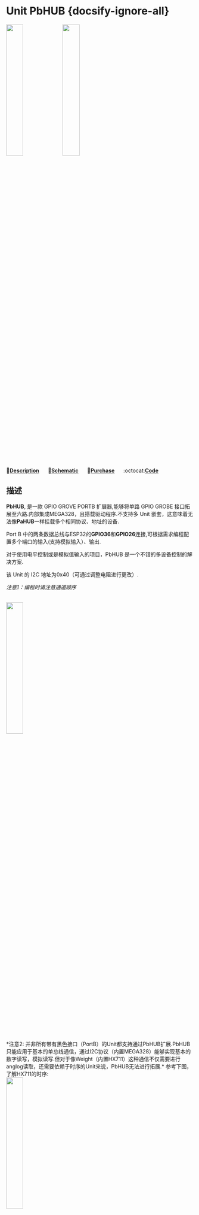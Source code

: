 # Unit PbHUB {docsify-ignore-all}


<img src="assets/img/product_pics/unit/pbhub/pbhub_p1.jpg" width="30%" height="30%"><img src="assets/img/product_pics/unit/pbhub/pbhub_p2.png" width="30%" height="30%">



:memo:**[Description](#Description)**&nbsp;&nbsp;&nbsp;&nbsp;&nbsp;&nbsp;:electric_plug:**[Schematic](#Schematic)**&nbsp;&nbsp;&nbsp;&nbsp;&nbsp;&nbsp;🛒**[Purchase](https://www.aliexpress.com/store/product/New-Arrival-M5Stack-Official-I-O-Hub-1-to-6-Expansion-Grove-I-O-Interface-for/3226069_33006652505.html?spm=2114.12010615.8148356.5.2bf2a113olu0DY)**&nbsp;&nbsp;&nbsp;&nbsp;&nbsp;&nbsp;:octocat:**[Code](#Code)**

## 描述

**PbHUB**, 是一款 GPIO GROVE PORTB 扩展器,能够将单路 GPIO GROBE 接口拓展至六路.内部集成MEGA328，且搭载驱动程序.不支持多 Unit 嵌套，这意味着无法像**PaHUB**一样挂载多个相同协议、地址的设备.

Port B 中的两条数据总线与ESP32的**GPIO36**和**GPIO26**连接,可根据需求编程配置多个端口的输入(支持模拟输入）、输出. 

对于使用电平控制或是模拟值输入的项目，PbHUB 是一个不错的多设备控制的解决方案.

该 Unit 的 I2C 地址为0x40（可通过调整电阻进行更改）.

*注意1：编程时请注意通道顺序*


<br>
<img src="assets/img/product_pics/unit/pbhub/pbhub_p3.jpg" width="30%" height="30%">
<br>
*注意2: 并非所有带有黑色接口（PortB）的Unit都支持通过PbHUB扩展.PbHUB只能应用于基本的单总线通信，通过I2C协议（内置MEGA328）能够实现基本的数字读写，模拟读写.但对于像Weight（内置HX711）这种通信不仅需要进行anglog读取，还需要依赖于时序的Unit来说，PbHUB无法进行拓展.*
参考下图，了解HX711的时序:
<br>
<img src="assets/img/product_pics/unit/pbhub/unit_pbhub_notice_01.jpg" width="30%" height="30%">

## 产品特性

- GPIO GROVE PORTB 拓展
- 2x LEGO 兼容孔
- 1-6 拓展


### 套件清单

- 1x PbHUB Unit
- 1x Grove 线

## EasyLoader

>1.EasyLoader是一个简洁快速的程序烧录器，每一个产品页面里的EasyLoader都提供了一个与产品相关的案例程序.
[点击此处下载](https://m5stack.oss-cn-shenzhen.aliyuncs.com/EasyLoader/Unit/EasyLoader_PbHUB.exe)

>2.下载软件后，双击运行应用程序，将M5设备通过数据线连接至电脑,选择端口参数，点击 **"Burn"** 即可开始烧录

!>3.EasyLoader烧录前需要安装有CP210X（USB驱动程序），[点击此处查看驱动安装教程](zh_CN/related_documents/M5Burner#安装串口驱动)


## 原理图

<img src="assets/img/product_pics/unit/pbhub/pbhub_sch.jpg">

### 驱动协议

- 驱动固件 - **[PbHUB](https://github.com/m5stack/PbHUB/tree/master/PortB_HUB/Firmware)**
- 测试程序 - **[PbHUB](https://github.com/m5stack/PbHUB/tree/master/PortB_HUB)**
- 通讯协议 - I2C     
- I2C地址 - 0x61
- Set oneLED Color* : LED 地址(2bytes) + RGB 值(3bytes)
- Set moreLED Color* : LED 起始地址(2bytes) + LED 结束地址(2bytes) + RGB 值(3bytes)

<table>
    <tr>
        <td>state</td><td>IO0 Digital Write</td><td>IO1 Digital Write</td><td>IO0 Analog Write</td><td>IO1 Analog Write</td><td>IO0 Digital Read</td><td>IO1 Digital Read</td><td>IO0 Analog Read</td><td>reserve</td><td>Set Neopixle Num</td><td>Set oneLED Color*</td><td>Set moreLED Color*</td><td>Set Brightness</td>
    </tr>
    <tr>
        <td>r/w</td></td></td><td>w</td><td>w</td><td>w</td><td>w</td><td>r</td><td>r</td><td>r</td><td>r</td><td>w</td><td>w</td><td>w</td><td>w</td></tr>
    <tr>
        <td>data length (Byte)</td><td>1</td><td>1</td><td>1</td><td>1</td><td>1</td><td>1</td><td>2</td><td>/</td><td>2</td><td>5</td><td>7</td><td>1</td>
    </tr>
    <tr>
        <td>ch0 cmd</td></td><td>40</td><td>41</td><td>42</td><td>43</td><td>44</td><td>45</td><td>46</td><td>47</td><td>48</td><td>49</td><td>4A</td><td>4B</td>
    </tr>
    <tr>
        <td>ch1 cmd</td></td><td>50</td><td>51</td><td>52</td><td>53</td><td>54</td><td>55</td><td>56</td><td>57</td><td>58</td><td>59</td><td>5A</td><td>5B</td>
    </tr>
    <tr>
        <td>ch2 cmd</td></td><td>60</td><td>61</td><td>62</td><td>63</td><td>64</td><td>65</td><td>46</td><td>67</td><td>68</td><td>69</td><td>6A</td><td>6B</td>
    </tr>
    <tr>
       <td>ch3 cmd</td></td><td>70</td><td>71</td><td>72</td><td>73</td><td>74</td><td>75</td><td>76</td><td>77</td><td>78</td><td>79</td><td>7A</td><td>7B</td>
    </tr>
    <tr>
        <td>ch4 cmd</td></td><td>80</td><td>81</td><td>82</td><td>83</td><td>84</td><td>85</td><td>86</td><td>87</td><td>88</td><td>89</td><td>8A</td><td>8B</td>
    </tr>
    <tr>
       <td>ch5 cmd</td></td><td>A0</td><td>A1</td><td>A2</td><td>A3</td><td>A4</td><td>A5</td><td>A6</td><td>A7</td><td>A8</td><td>A9</td><td>AA</td><td>AB</td>
    </tr>

</table>